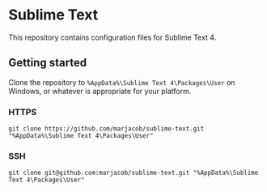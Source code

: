 Sublime Text
============

This repository contains configuration files for Sublime Text 4.

Getting started
---------------

Clone the repository to `%AppData%\Sublime Text 4\Packages\User` on Windows, or whatever is appropriate for your platform.

### HTTPS

```shell
git clone https://github.com/marjacob/sublime-text.git "%AppData%\Sublime Text 4\Packages\User"
```

### SSH

```shell
git clone git@github.com:marjacob/sublime-text.git "%AppData%\Sublime Text 4\Packages\User"
```
